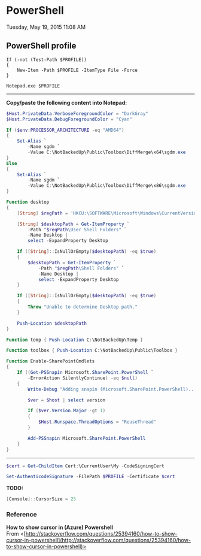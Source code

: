 ﻿# PowerShell

Tuesday, May 19, 2015
11:08 AM

## PowerShell profile

```Console
If (-not (Test-Path $PROFILE))
{
    New-Item -Path $PROFILE -ItemType File -Force
}

Notepad.exe $PROFILE
```

---


**Copy/paste the following content into Notepad:**

```PowerShell
$Host.PrivateData.VerboseForegroundColor = "DarkGray"
$Host.PrivateData.DebugForegroundColor = "Cyan"

If ($env:PROCESSOR_ARCHITECTURE -eq "AMD64")
{
    Set-Alias `
        -Name sgdm `
        -Value C:\NotBackedUp\Public\Toolbox\DiffMerge\x64\sgdm.exe
}
Else
{
    Set-Alias `
        -Name sgdm `
        -Value C:\NotBackedUp\Public\Toolbox\DiffMerge\x86\sgdm.exe
}

Function desktop
{
    [String] $regPath = 'HKCU:\SOFTWARE\Microsoft\Windows\CurrentVersion\Explorer'

    [String] $desktopPath = Get-ItemProperty `
        -Path "$regPath\User Shell Folders" `
        -Name Desktop |
        select -ExpandProperty Desktop

    If ([String]::IsNullOrEmpty($desktopPath) -eq $true)
    {
        $desktopPath = Get-ItemProperty `
            -Path "$regPath\Shell Folders" `
            -Name Desktop |
            select -ExpandProperty Desktop
    }

    If ([String]::IsNullOrEmpty($desktopPath) -eq $true)
    {
        Throw "Unable to determine Desktop path."
    }

    Push-Location $desktopPath
}

Function temp { Push-Location C:\NotBackedUp\Temp }

Function toolbox { Push-Location C:\NotBackedUp\Public\Toolbox }

Function Enable-SharePointCmdlets
{
    If ((Get-PSSnapin Microsoft.SharePoint.PowerShell `
        -ErrorAction SilentlyContinue) -eq $null)
    {
        Write-Debug "Adding snapin (Microsoft.SharePoint.PowerShell)..."

        $ver = $host | select version

        If ($ver.Version.Major -gt 1)
        {
            $Host.Runspace.ThreadOptions = "ReuseThread"
        }

        Add-PSSnapin Microsoft.SharePoint.PowerShell
    }
}
```

---


```PowerShell
$cert = Get-ChildItem Cert:\CurrentUser\My -CodeSigningCert

Set-AuthenticodeSignature -FilePath $PROFILE -Certificate $cert
```

**TODO:**

```PowerShell
[Console]::CursorSize = 25
```

### Reference

**How to show cursor in (Azure) Powershell**\
From <[http://stackoverflow.com/questions/25394160/how-to-show-cursor-in-powershell](http://stackoverflow.com/questions/25394160/how-to-show-cursor-in-powershell)>
